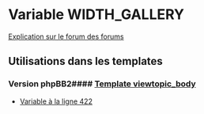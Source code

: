 # Variable WIDTH_GALLERY
[Explication sur le forum des forums](http://forum.forumactif.com/t294113-listing-des-variables#WIDTH_GALLERY)
## Utilisations dans les templates
### Version phpBB2#### [Template viewtopic_body](subsilver/viewtopic_body.md)
* [Variable à la ligne 422](../subsilver/viewtopic_body.tpl#L422)